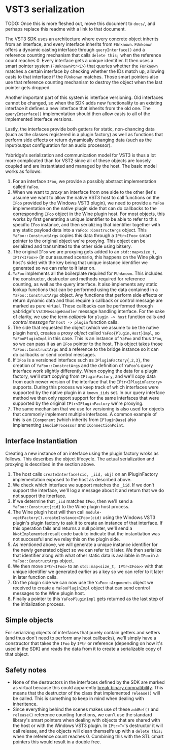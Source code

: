 # VST3 serialization

TODO: Once this is more fleshed out, move this document to `docs/`, and perhaps
replace this readme with a link to that document.

The VST3 SDK uses an architecture where every concrete object inherits from an
interface, and every interface inherits from `FUnknown`. `FUnkonwn` offers a
dynamic casting interface through `queryInterface()` and a reference counting
mechanism that calls `delete this;` when the reference count reaches 0. Every
interface gets a unique identifier. It then uses a smart pointer system
(`FUnknownPtr<I>`) that queries whether the `FUnknown` matches a certain
interface by checking whether the IDs match up, allowing casts to that interface
if the `FUnkonwn` matches. Those smart pointers also use that reference counting
mechanism to destroy the object when the last pointer gets dropped.

Another important part of this system is interface versioning. Old interfaces
cannot be changed, so when the SDK adds new functionality to an existing
interface it defines a new interface that inherits from the old one. The
`queryInterface()` implementation should then allow casts to all of the
implemented interface versions.

Lastly, the interfaces provide both getters for static, non-chancing data (such
as the classes registered in a plugin factory) as well as functions that perform
side effects or return dynamically changing data (such as the input/output
configuration for an audio processor).

Yabridge's serialization and communication model for VST3 is thus a lot more
complicated than for VST2 since all of these objects are loosely coupled and are
instantiated and managed by the host. The basic model works as follows:

1. For an interface `IFoo`, we provide a possibly abstract implementation called
   `YaFoo`.
2. When we want to _proxy_ an interface from one side to the other (let's assume
   we want to allow the native VST3 host to call functions on the `IFoo`
   provided by the Windows VST3 plugin), we need to provide a `YaFoo`
   implementation on the native plugin side that can do callbacks to the
   corresponding `IFoo` object in the Wine plugin host. For most objects, this
   works by first generating a unique identifier to be able to refer to this
   specific `IFoo` instance, and then serializing that identifier together with
   any static payload data into a `YaFoo::ConstructArgs` object. This
   `YaFoo::ConstructArgs` copies this data through a `IPtr<IFoo>` smart pointer
   to the original object we're proxying. This object can be serialized and
   transmitted to the other side using bitsery.
3. The original `IFoo` we are proxying gets added to an
   `std::map<size_t, IPtr<IFoo>>` (in our assumed scenario, this happens on the
   Wine plugin host's side) with the key being that unique instance identifier
   we generated so we can refer to it later on.
4. `YaFoo` implements all the boilerplate required for `FUnknown`. This includes
   the constructor, destructor and methods required for reference counting, as
   well as the query interface. It also implements any static lookup functions
   that can be performed using the data contained in a `YaFoo::ConstructArgs`
   object. Any functions that perform side effects or return dynamic data and
   thus require a callback or control message are marked as pure virtual. These
   callbacks can be performed through yabridge's `Vst3MessageHandler` message
   handling interface. For the sake of clarity, we use the term _callback_ for
   `plugin -> host` function calls and _control message_ for `host -> plugin`
   function calls.
5. The side that requested the object (which we assume to be the native plugin
   here), creates a _proxy object_ called `YaFoo{Plugin,Host}Impl`, so
   `YaFooPluginImpl` in this case. This is an instance of `YaFoo` and thus
   `IFoo`, so we can pass it as an `IFoo` pointer to the host. This object takes
   those `YaFoo::ConstructArgs` and a reference to the bridge instance so it can
   do callbacks or send control messages.
6. If `IFoo` is a versioned interface such as `IPluginFactory{,2,3}`, the
   creation of `YaFoo::ConstrctArgs` and the definition of `YaFoo`'s query
   interface work slightly differently. When copying the data for a plugin
   factory, we'll start copying from `IPluginFactory`, and we'll copy data from
   each newer version of the interface that the `IPtr<IPluginFactory>` supports.
   During this process we keep track of which interfaces were supported by the
   native plugin in a `known_iids` set. In our query interface method we then
   only report support for the same interfaces that were supported by the
   original `IPtr<IPluginFactory` we're proxying.
7. The same mechanism that we use for versioning is also used for objects that
   commonly implement multiple interfaces. A common example of this is an
   `IComponent` (which inherits from `IPluginBase`) also implementing
   `IAudioProcessor` and `IConnectionPoint`.

## Interface Instantiation

Creating a new instance of an interface using the plugin factory wroks as
follows. This describes the object lifecycle. The actual serialization and
proxying is described in the section above.

1. The host calls `createInterface(cid, _iid, obj)` on an IPluginFactory
   implementation exposed to the host as described above.
2. We check which interface we support matches the `_iid`. If we don't support
   the interface, we'll log a message about it and return that we do not support
   the itnerface.
3. If we determine that `_iid` matches `IFoo`, then we'll send a
   `YaFoo::Construct{cid}` to the Wine plugin host process.
4. The Wine plugin host will then call
   `module->getFactory().createInstance<IFoo>(cid)` using the Windows VST3
   plugin's plugin factory to ask it to create an instance of that interface. If
   this operation fails and returns a null pointer, we'll send a
   `kNotImplemented` result code back to indicate that the instantiation was not
   successful and we relay this on the plugin side.
5. As mentioned above, we will generate a unique instance identifier for the
   newly generated object so we can refer to it later. We then serialize that
   identifier along with what other static data is available in `IFoo` in a
   `YaFoo::ConstructArgs` object.
6. We then move `IPtr<IFoo>` to an `std::map<size_t, IPtr<IFoo>>` with that
   unique identifier we generated earlier as a key so we can refer to it later
   in later function calls.
7. On the plugin side we can now use the `YaFoo::Arguments` object we received
   to create a `YaFooPluginImpl` object that can send control messages to the
   Wine plugin host.
8. Finally a pointer to this `YaFooPluginImpl` gets returned as the last step of
   the initialization process.

## Simple objects

For serializing objects of interfaces that purely contain getters and setters
(and thus don't need to perform any host callbacks), we'll simply have a
constructor that takes the `IFoo` by `IPtr` or reference (depending on how it's
used in the SDK) and reads the data from it to create a serializable copy of
that object.

## Safety notes

- None of the destructors in the interfaces defined by the SDK are marked as
  virtual because this could apparently [break binary
  compatibility](https://github.com/steinbergmedia/vst3sdk/issues/21). This
  means that the destructor of the class that implemented `release()` will be
  called. This is something to keep in mind when dealing with inheritence.
- Since everything behind the scenes makes use of these `addRef()` and
  `release()` reference counting functions, we can't use the standard library's
  smart pointers when dealing with objects that are shared with the host or with
  the Windows VST3 plugin. In `IPtr<T>`'s destructor it will call release, and
  the objects will clean themselfs up with a `delete this;` when the reference
  count reaches 0. Combining this with the STL cmart pointers this would result
  in a double free.
